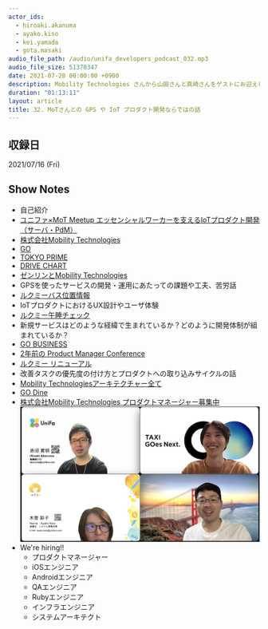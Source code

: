 ```yaml
---
actor_ids:
  - hiroaki.akanuma
  - ayako.kiso
  - kei.yamada
  - gota.masaki
audio_file_path: /audio/unifa_developers_podcast_032.mp3
audio_file_size: 51370347
date: 2021-07-28 00:00:00 +0900
description: Mobility Technologies さんから山田さんと真崎さんをゲストにお迎えし、赤沼、木曽と四人で GPS や IoT プロダクト開発ならではの苦労話や開発の進め方などについて話しました。
duration: "01:13:11"
layout: article
title: 32. MoTさんとの GPS や IoT プロダクト開発ならではの話
---
```


## 収録日

2021/07/16 (Fri)

## Show Notes

- 自己紹介
- [ユニファ×MoT Meetup エッセンシャルワーカーを支えるIoTプロダクト開発（サーバ・PdM）](https://unifa.connpass.com/event/209167/)
- [株式会社Mobility Technologies](https://mo-t.com/#service)
- [GO](https://go.mo-t.com/)
- [TOKYO PRIME](https://www.tokyo-prime.jp/)
- [DRIVE CHART](https://drive-chart.com/)
- [ゼンリンとMobility Technologies](https://mo-t.com/news/pr/2020/04/22/211827cd-343b-5398-b358-987d4c3e86f1/)
- GPSを使ったサービスの開発・運用にあたっての課題や工夫、苦労話
- [ルクミーバス位置情報](https://lookmee.jp/bus/)
- IoTプロダクトにおけるUX設計やユーザ体験
- [ルクミー午睡チェック](https://lookmee.jp/gosui/)
- 新規サービスはどのような経緯で生まれているか？どのように開発体制が組まれているか？
- [GO BUSINESS](https://go.mo-t.com/business/)
- [2年前の Product Manager Conference](https://2019.pmconf.jp/sessions/2019/11/12/S1-021/)
- [ルクミー リニューアル](https://unifa-e.com/news/release/entry-345.html)
- 改善タスクの優先度の付け方とプロダクトへの取り込みサイクルの話
- [Mobility Technologiesアーキテクチャー全て](https://techbookfest.org/product/5873782252109824?productVariantID=4622977314324480)
- [GO Dine](https://go-dine.jp/)
- [株式会社Mobility Technologies プロダクトマネージャー募集中](https://hrmos.co/pages/mo-t/jobs/3000000)
![members](/images/snapshots/32/members.png)
- We're hiring!!
  - プロダクトマネージャー
  - iOSエンジニア
  - Androidエンジニア
  - QAエンジニア
  - Rubyエンジニア
  - インフラエンジニア 
  - システムアーキテクト